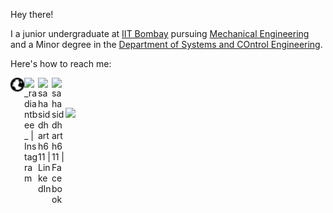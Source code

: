 <!-- ### Hi there 👋 -->

<!--
**tejalbarnwal/tejalbarnwal** is a ✨ _special_ ✨ repository because its `README.md` (this file) appears on your GitHub profile.

Here are some ideas to get you started:

- 🔭 I’m currently working on ...
- 🌱 I’m currently learning ...
- 👯 I’m looking to collaborate on ...
- 🤔 I’m looking for help with ...
- 💬 Ask me about ...
- 📫 How to reach me: ...
- 😄 Pronouns: ...
- ⚡ Fun fact: ...
-->

Hey there!

I a junior undergraduate at [IIT Bombay](https://www.iitb.ac.in/) pursuing [Mechanical Engineering](https://www.me.iitb.ac.in/) and a Minor degree in the [Department of Systems and COntrol Engineering](https://www.sc.iitb.ac.in/).  

Here's how to reach me:  

[<img align="left" alt="https://tejalbarnwal.github.io/" width="22px" src="https://raw.githubusercontent.com/iconic/open-iconic/master/svg/globe.svg" />][website]
[<img align="left" alt="_radiantbee_ | Instagram" width="22px" src="https://cdn.jsdelivr.net/npm/simple-icons@v3/icons/instagram.svg" />][instagram]
[<img align="left" alt="sahasiddharth611 | LinkedIn" width="22px" src="https://cdn.jsdelivr.net/npm/simple-icons@v3/icons/linkedin.svg" />][linkedin]
[<img align="left" alt="sahasiddharth611 | Facebook" width="22px" src="https://cdn.jsdelivr.net/npm/simple-icons@v3/icons/facebook.svg" />][facebook]

[website]: https://tejalbarnwal.github.io/
[instagram]: https://www.instagram.com/_radiantbee_/
[linkedin]: https://www.linkedin.com/in/tejal-ashwini-barnwal-1a149389/
[facebook]: https://www.facebook.com/tejal.barnwal

<br/>
<br/>

<p width="50%" align="left"> <!--style="max-width:500px;"-->
  <img src = "https://github-readme-stats.vercel.app/api?username=tejalbarnwal&show_icons=true&theme=radical&line_height=27">
<!--   <img src = "https://github-readme-stats.vercel.app/api/top-langs/?username=trunc8&hide=jupyter notebook,html&theme=tokyonight"> -->
</p>
